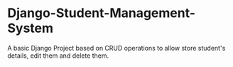 # Django-Student-Management-System
A basic Django Project based on CRUD operations to allow store student's details, edit them and delete them.
